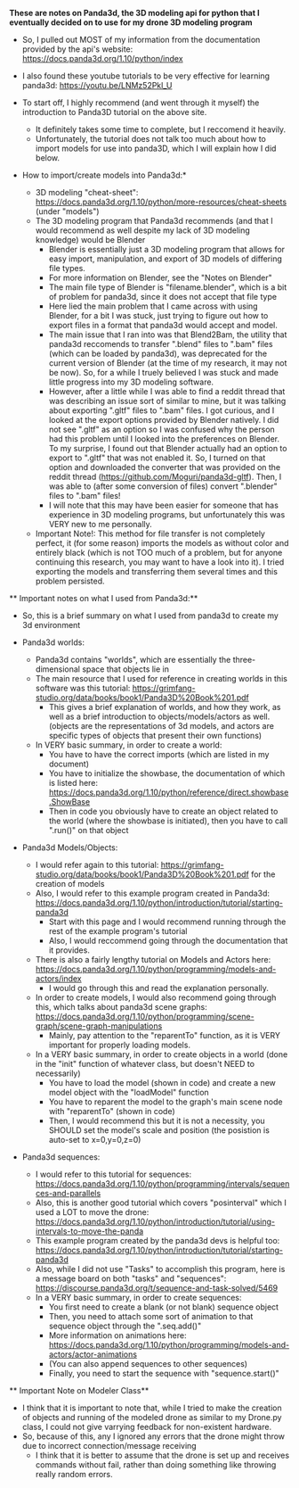 **These are notes on Panda3d, the 3D modeling api for python that I eventually decided on to use for my drone 3D modeling program**

* So, I pulled out MOST of my information from the documentation provided by the api's website: https://docs.panda3d.org/1.10/python/index

* I also found these youtube tutorials to be very effective for learning panda3d: https://youtu.be/LNMz52Pkl_U

* To start off, I highly recommend (and went through it myself) the introduction to Panda3D tutorial on the above site. 

  * It definitely takes some time to complete, but I reccomend it heavily.
  * Unfortunately, the tutorial does not talk too much about how to import models for use into panda3D, which I will explain how I did below.
  
* How to import/create models into Panda3d:*

  * 3D modeling "cheat-sheet": https://docs.panda3d.org/1.10/python/more-resources/cheat-sheets (under "models")
  * The 3D modeling program that Panda3d recommends (and that I would recommend as well despite my lack of 3D modeling knowledge) would be Blender
    * Blender is essentially just a 3D modeling program that allows for easy import, manipulation, and export of 3D models of differing file types.
    * For more information on Blender, see the "Notes on Blender"
    * The main file type of Blender is "filename.blender", which is a bit of problem for panda3d, since it does not accept that file type 
    * Here lied the main problem that I came across with using Blender, for a bit I was stuck, just trying to figure out how to export files in a format that panda3d would accept and model.
    * The main issue that I ran into was that Blend2Bam, the utility that panda3d reccomends to transfer ".blend" files to ".bam" files (which can be loaded by panda3d), was deprecated for the current version of Blender (at the time of my research, it may not be now). So, for a while I truely believed I was stuck and made little progress into my 3D modeling software.
    * However, after a little while I was able to find a reddit thread that was describing an issue sort of similar to mine, but it was talking about exporting ".gltf" files to ".bam" files. I got curious, and I looked at the export options provided by Blender natively. I did not see ".gltf" as an option so I was confused why the person had this problem until I looked into the preferences on Blender. To my surprise, I found out that Blender actually had an option to export to ".gltf" that was not enabled it. So, I turned on that option and downloaded the converter that was provided on the reddit thread (https://github.com/Moguri/panda3d-gltf). Then, I was able to (after some conversion of files) convert ".blender" files to ".bam" files!
    * I will note that this may have been easier for someone that has experience in 3D modeling programs, but unfortunately this was VERY new to me personally.
  * Important Note!: This method for file transfer is not completely perfect, it (for some reason) imports the models as without color and entirely black (which is not TOO much of a problem, but for anyone continuing this research, you may want to have a look into it). I tried exporting the models and transferring them several times and this problem persisted.
 
 ** Important notes on what I used from Panda3d:**
 
   * So, this is a brief summary on what I used from panda3d to create my 3d environment

* Panda3d worlds:

  * Panda3d contains "worlds", which are essentially the three-dimensional space that objects lie in
  * The main resource that I used for reference in creating worlds in this software was this tutorial: https://grimfang-studio.org/data/books/book1/Panda3D%20Book%201.pdf
    * This gives a brief explanation of worlds, and how they work, as well as a brief introduction to objects/models/actors as well. (objects are the representations of 3d models, and actors are specific types of objects that present their own functions)
  * In VERY basic summary, in order to create a world:
    * You have to have the correct imports (which are listed in my document)
    * You have to initialize the showbase, the documentation of which is listed here: https://docs.panda3d.org/1.10/python/reference/direct.showbase.ShowBase
    * Then in code you obviously have to create an object related to the world (where the showbase is initiated), then you have to call ".run()" on that object
    
* Panda3d Models/Objects:

  * I would refer again to this tutorial: https://grimfang-studio.org/data/books/book1/Panda3D%20Book%201.pdf for the creation of models
  * Also, I would refer to this example program created in Panda3d: https://docs.panda3d.org/1.10/python/introduction/tutorial/starting-panda3d
    * Start with this page and I would recommend running through the rest of the example program's tutorial
    * Also, I would reccommend going through the documentation that it provides.
  * There is also a fairly lengthy tutorial on Models and Actors here: https://docs.panda3d.org/1.10/python/programming/models-and-actors/index
    * I would go through this and read the explanation personally.
  * In order to create models, I would also recommend going through this, which talks about panda3d scene graphs: https://docs.panda3d.org/1.10/python/programming/scene-graph/scene-graph-manipulations
    * Mainly, pay attention to the "reparentTo" function, as it is VERY important for properly loading models.
  * In a VERY basic summary, in order to create objects in a world (done in the "init" function of whatever class, but doesn't NEED to necessarily)
    * You have to load the model (shown in code) and create a new model object with the "loadModel" function
    * You have to reparent the model to the graph's main scene node with "reparentTo" (shown in code)
    * Then, I would recommend this but it is not a necessity, you SHOULD set the model's scale and position (the posistion is auto-set to x=0,y=0,z=0)

* Panda3d sequences:

  * I would refer to this tutorial for sequences: https://docs.panda3d.org/1.10/python/programming/intervals/sequences-and-parallels
  * Also, this is another good tutorial which covers "posinterval" which I used a LOT to move the drone: https://docs.panda3d.org/1.10/python/introduction/tutorial/using-intervals-to-move-the-panda
  * This example program created by the panda3d devs is helpful too: https://docs.panda3d.org/1.10/python/introduction/tutorial/starting-panda3d
  * Also, while I did not use "Tasks" to accomplish this program, here is a message board on both "tasks" and "sequences": https://discourse.panda3d.org/t/sequence-and-task-solved/5469
  * In a VERY basic summary, in order to create sequences:
    * You first need to create a blank (or not blank) sequence object
    * Then, you need to attach some sort of animation to that sequence object through the ".seq.add()"
    * More information on animations here: https://docs.panda3d.org/1.10/python/programming/models-and-actors/actor-animations
    * (You can also append sequences to other sequences)
    * Finally, you need to start the sequence with "sequence.start()"

** Important Note on Modeler Class**

* I think that it is important to note that, while I tried to make the creation of objects and running of the modeled drone as similar to my Drone.py class, I could not give varrying feedback for non-existent hardware.
* So, because of this, any I ignored any errors that the drone might throw due to incorrect connection/message receiving
  * I think that it is better to assume that the drone is set up and receives commands without fail, rather than doing something like throwing really random errors.
